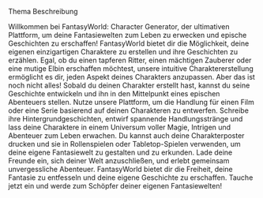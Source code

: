 Thema Beschreibung 

Willkommen bei FantasyWorld: Character Generator, der ultimativen Plattform, um deine Fantasiewelten zum Leben zu erwecken und epische Geschichten zu erschaffen!
FantasyWorld bietet dir die Möglichkeit, deine eigenen einzigartigen Charaktere zu erstellen und ihre Geschichten zu erzählen. Egal, ob du einen tapferen Ritter, einen mächtigen Zauberer oder eine mutige Elbin erschaffen möchtest, unsere intuitive Charaktererstellung ermöglicht es dir, jeden Aspekt deines Charakters anzupassen.
Aber das ist noch nicht alles! Sobald du deinen Charakter erstellt hast, kannst du seine Geschichte entwickeln und ihn in den Mittelpunkt eines epischen Abenteuers stellen. Nutze unsere Plattform, um die Handlung für einen Film oder eine Serie basierend auf deinen Charakteren zu entwerfen. Schreibe ihre Hintergrundgeschichten, entwirf spannende Handlungsstränge und lass deine Charaktere in einem Universum voller Magie, Intrigen und Abenteuer zum Leben erwachen.
Du kannst auch deine Charakterposter drucken und sie in Rollenspielen oder Tabletop-Spielen verwenden, um deine eigene Fantasiewelt zu gestalten und zu erkunden. Lade deine Freunde ein, sich deiner Welt anzuschließen, und erlebt gemeinsam unvergessliche Abenteuer.
FantasyWorld bietet dir die Freiheit, deine Fantasie zu entfesseln und deine eigene Geschichte zu erschaffen. Tauche jetzt ein und werde zum Schöpfer deiner eigenen Fantasiewelten!
